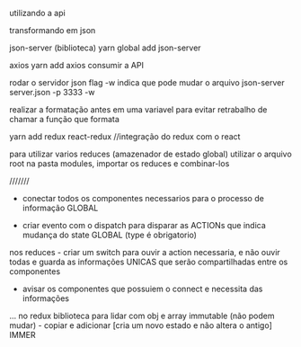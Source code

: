 utilizando a api

transformando em json

json-server (biblioteca)
yarn global add json-server

axios
yarn add axios
consumir a API

rodar o servidor json
flag -w indica que pode mudar o arquivo
json-server server.json -p 3333 -w

realizar a formatação antes em uma variavel para evitar retrabalho de chamar a função que formata

yarn add
redux
react-redux //integração do redux com o react

para utilizar varios reduces (amazenador de estado global) utilizar o arquivo root na pasta modules, importar os reduces e combinar-los

///////

- conectar todos os componentes necessarios para o processo de informação GLOBAL

- criar evento com o dispatch para disparar as ACTIONs que indica mudança do state GLOBAL (type é obrigatorio)

nos reduces - criar um switch para ouvir a action necessaria, e não ouvir todas e guarda as informações UNICAS que serão compartilhadas entre os componentes

- avisar os componentes que possuiem o connect e necessita das informações

... no redux biblioteca para lidar com obj e array immutable (não podem mudar) - copiar e adicionar [cria um novo estado e não altera o antigo] IMMER
